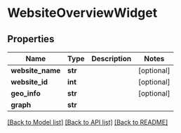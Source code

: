 # WebsiteOverviewWidget

## Properties
Name | Type | Description | Notes
------------ | ------------- | ------------- | -------------
**website_name** | **str** |  | [optional] 
**website_id** | **int** |  | [optional] 
**geo_info** | **str** |  | [optional] 
**graph** | **str** |  | 

[[Back to Model list]](../README.md#documentation-for-models) [[Back to API list]](../README.md#documentation-for-api-endpoints) [[Back to README]](../README.md)

